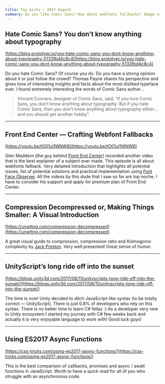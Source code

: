 ```yaml
---
title: Top picks — 2017 August
summary: Do you like Comic Sans? How about webfonts fallbacks? Image compression? A bit about Unity updates and some async JS tips. Check this month top picks out!
---
```


## Hate Comic Sans? You don’t know anything about typography
[https://blog.prototypr.io/you-hate-comic-sans-you-dont-know-anything-about-typography-5133fbd4c8c4](https://blog.prototypr.io/you-hate-comic-sans-you-dont-know-anything-about-typography-5133fbd4c8c4)

Do you hate Comic Sans? Of course you do. Do you have a strong opinion about it or just follow the crowd? Thomas Payne shares his perspective and gives tons of interesting insights and facts about the most disliked typeface ever. I found extremely interesting the words of Comic Sans author…

> Vincent Connare, designer of Comic Sans, said, “if you love Comic Sans, you don’t know anything about typography. But if you hate Comic Sans, then you don’t know anything about typography either… and you should get another hobby”.

- - -

## Front End Center — Crafting Webfont Fallbacks

[https://youtu.be/tO01ul1WNW8](https://youtu.be/tO01ul1WNW8)

Glen Maddern (the guy behind [Front End Center](https://frontend.center/)) recorded another video that is the best explainer of a subject ever made. This episode is all about webfonts fallback. Very detailed introduction that highlights all potential issues, list of potential solutions and practical implementation using [Font Face Observer](https://fontfaceobserver.com/). All the videos by this dude that I saw so far are top noche. I have to consider his support and apply for premium plan of Front End Center.

- - -

## Compression Decompressed or, Making Things Smaller: A Visual Introduction

[https://unwttng.com/compression-decompressed](https://unwttng.com/compression-decompressed)

A great visual guide to compression, compression ratio and Kolmogorov complexity by [Jack Preston](https://twitter.com/unwttng). Very well presented! Great sense of humor.

- - -

## UnityScript’s long ride off into the sunset

[https://blogs.unity3d.com/2017/08/11/unityscripts-long-ride-off-into-the-sunset/](https://blogs.unity3d.com/2017/08/11/unityscripts-long-ride-off-into-the-sunset/)

The time is now! Unity decided to ditch JavaScript-like syntax (to be totally correct — UnityScript). There is just 0.8% of developers who rely on this syntax. There is no better time to learn C# fellaz :) As a developer very new to Unity ecosystem I started my journey with C# few weeks back and actually it is very enjoyable language to work with! Good luck guys!

- - -

## Using ES2017 Async Functions

[https://css-tricks.com/using-es2017-async-functions/](https://css-tricks.com/using-es2017-async-functions/)

This is the best comparison of callbacks, promises and async / await functions in JavaScript. Worth to have a quick read for all of you who struggle with an asynchronous code.

